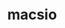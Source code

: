 ---
title: "macsio"
layout: cache
categories: [package, develop]
meta: {"compilers": ["gcc@=11.4.0"], "num_specs": 13, "num_specs_by_stack": {"root": 13, "tutorial": 12}, "oss": ["ubuntu22.04"], "platforms": ["linux"], "stacks": ["root", "tutorial"], "targets": ["x86_64_v3"], "versions": ["1.1"]}
spec_details: [{"compiler": "gcc@=11.4.0", "hash": "4dmkve4wgywttexgbjpatexywd22qx3h", "os": "ubuntu22.04", "platform": "linux", "size": "-", "stacks": ["root", "tutorial"], "tarball": "https://binaries.spack.io/develop/build_cache/linux-ubuntu22.04-x86_64_v3/gcc-11.4.0/macsio-1.1/linux-ubuntu22.04-x86_64_v3-gcc-11.4.0-macsio-1.1-4dmkve4wgywttexgbjpatexywd22qx3h.spack", "target": "x86_64_v3", "variants": ["build_system=cmake", "build_type=Release", "~exodus", "generator=make", "~hdf5", "~ipo", "+mpi", "patches=59479b9", "+pdb", "+scr", "~silo", "~szip", "~typhonio", "~zfp", "~zlib"], "versions": ["1.1"]}, {"compiler": "gcc@=11.4.0", "hash": "4fjyxiw527oy4cmbxczjkwqm7xgr7ewm", "os": "ubuntu22.04", "platform": "linux", "size": "-", "stacks": ["root", "tutorial"], "tarball": "https://binaries.spack.io/develop/build_cache/linux-ubuntu22.04-x86_64_v3/gcc-11.4.0/macsio-1.1/linux-ubuntu22.04-x86_64_v3-gcc-11.4.0-macsio-1.1-4fjyxiw527oy4cmbxczjkwqm7xgr7ewm.spack", "target": "x86_64_v3", "variants": ["build_system=cmake", "build_type=Release", "~exodus", "generator=make", "~hdf5", "~ipo", "+mpi", "patches=59479b9", "~pdb", "+scr", "+silo", "~szip", "~typhonio", "~zfp", "~zlib"], "versions": ["1.1"]}, {"compiler": "gcc@=11.4.0", "hash": "7sle57fwfsaxaqo2a3cvfhbkutwulr42", "os": "ubuntu22.04", "platform": "linux", "size": "-", "stacks": ["root", "tutorial"], "tarball": "https://binaries.spack.io/develop/build_cache/linux-ubuntu22.04-x86_64_v3/gcc-11.4.0/macsio-1.1/linux-ubuntu22.04-x86_64_v3-gcc-11.4.0-macsio-1.1-7sle57fwfsaxaqo2a3cvfhbkutwulr42.spack", "target": "x86_64_v3", "variants": ["build_system=cmake", "build_type=Release", "~exodus", "generator=make", "~hdf5", "~ipo", "+mpi", "patches=59479b9", "~pdb", "+scr", "+silo", "~szip", "~typhonio", "~zfp", "~zlib"], "versions": ["1.1"]}, {"compiler": "gcc@=11.4.0", "hash": "enyn3t46bm76x2xp6tlmgm7ijfptaj45", "os": "ubuntu22.04", "platform": "linux", "size": "-", "stacks": ["root"], "tarball": "https://binaries.spack.io/develop/build_cache/linux-ubuntu22.04-x86_64_v3/gcc-11.4.0/macsio-1.1/linux-ubuntu22.04-x86_64_v3-gcc-11.4.0-macsio-1.1-enyn3t46bm76x2xp6tlmgm7ijfptaj45.spack", "target": "x86_64_v3", "variants": ["build_system=cmake", "build_type=Release", "~exodus", "generator=make", "~hdf5", "~ipo", "+mpi", "patches=59479b9", "+pdb", "+scr", "~silo", "~szip", "~typhonio", "~zfp", "~zlib"], "versions": ["1.1"]}, {"compiler": "gcc@=11.4.0", "hash": "isezl6auqbk4vbhhv6ogantzghzmtjui", "os": "ubuntu22.04", "platform": "linux", "size": "-", "stacks": ["root", "tutorial"], "tarball": "https://binaries.spack.io/develop/build_cache/linux-ubuntu22.04-x86_64_v3/gcc-11.4.0/macsio-1.1/linux-ubuntu22.04-x86_64_v3-gcc-11.4.0-macsio-1.1-isezl6auqbk4vbhhv6ogantzghzmtjui.spack", "target": "x86_64_v3", "variants": ["build_system=cmake", "build_type=Release", "~exodus", "generator=make", "~hdf5", "~ipo", "+mpi", "patches=59479b9", "~pdb", "+scr", "+silo", "~szip", "~typhonio", "~zfp", "~zlib"], "versions": ["1.1"]}, {"compiler": "gcc@=11.4.0", "hash": "l26u6xoozctlhv7yfap6kaa2b77w2fyf", "os": "ubuntu22.04", "platform": "linux", "size": "-", "stacks": ["root", "tutorial"], "tarball": "https://binaries.spack.io/develop/build_cache/linux-ubuntu22.04-x86_64_v3/gcc-11.4.0/macsio-1.1/linux-ubuntu22.04-x86_64_v3-gcc-11.4.0-macsio-1.1-l26u6xoozctlhv7yfap6kaa2b77w2fyf.spack", "target": "x86_64_v3", "variants": ["build_system=cmake", "build_type=Release", "~exodus", "generator=make", "~hdf5", "~ipo", "+mpi", "patches=59479b9", "+pdb", "+scr", "~silo", "~szip", "~typhonio", "~zfp", "~zlib"], "versions": ["1.1"]}, {"compiler": "gcc@=11.4.0", "hash": "lb4zg6kzwjwaslgrcpszttsi5n6qtlgb", "os": "ubuntu22.04", "platform": "linux", "size": "-", "stacks": ["root", "tutorial"], "tarball": "https://binaries.spack.io/develop/build_cache/linux-ubuntu22.04-x86_64_v3/gcc-11.4.0/macsio-1.1/linux-ubuntu22.04-x86_64_v3-gcc-11.4.0-macsio-1.1-lb4zg6kzwjwaslgrcpszttsi5n6qtlgb.spack", "target": "x86_64_v3", "variants": ["build_system=cmake", "build_type=Release", "~exodus", "generator=make", "~hdf5", "~ipo", "+mpi", "patches=59479b9", "~pdb", "+scr", "+silo", "~szip", "~typhonio", "~zfp", "~zlib"], "versions": ["1.1"]}, {"compiler": "gcc@=11.4.0", "hash": "pcnyiyjynuh4pf3dtjinknt2mnu5rd2r", "os": "ubuntu22.04", "platform": "linux", "size": "-", "stacks": ["root", "tutorial"], "tarball": "https://binaries.spack.io/develop/build_cache/linux-ubuntu22.04-x86_64_v3/gcc-11.4.0/macsio-1.1/linux-ubuntu22.04-x86_64_v3-gcc-11.4.0-macsio-1.1-pcnyiyjynuh4pf3dtjinknt2mnu5rd2r.spack", "target": "x86_64_v3", "variants": ["build_system=cmake", "build_type=Release", "~exodus", "generator=make", "~hdf5", "~ipo", "+mpi", "patches=59479b9", "~pdb", "+scr", "+silo", "~szip", "~typhonio", "~zfp", "~zlib"], "versions": ["1.1"]}, {"compiler": "gcc@=11.4.0", "hash": "qfdlgkv33ovqka3qpxpcua4yqmlsufga", "os": "ubuntu22.04", "platform": "linux", "size": "-", "stacks": ["root", "tutorial"], "tarball": "https://binaries.spack.io/develop/build_cache/linux-ubuntu22.04-x86_64_v3/gcc-11.4.0/macsio-1.1/linux-ubuntu22.04-x86_64_v3-gcc-11.4.0-macsio-1.1-qfdlgkv33ovqka3qpxpcua4yqmlsufga.spack", "target": "x86_64_v3", "variants": ["build_system=cmake", "build_type=Release", "~exodus", "generator=make", "~hdf5", "~ipo", "+mpi", "patches=59479b9", "~pdb", "+scr", "+silo", "~szip", "~typhonio", "~zfp", "~zlib"], "versions": ["1.1"]}, {"compiler": "gcc@=11.4.0", "hash": "rjejze3n56bgkmdd47abhmmk6gdneczk", "os": "ubuntu22.04", "platform": "linux", "size": "-", "stacks": ["root", "tutorial"], "tarball": "https://binaries.spack.io/develop/build_cache/linux-ubuntu22.04-x86_64_v3/gcc-11.4.0/macsio-1.1/linux-ubuntu22.04-x86_64_v3-gcc-11.4.0-macsio-1.1-rjejze3n56bgkmdd47abhmmk6gdneczk.spack", "target": "x86_64_v3", "variants": ["build_system=cmake", "build_type=Release", "~exodus", "generator=make", "~hdf5", "~ipo", "+mpi", "patches=59479b9", "+pdb", "+scr", "~silo", "~szip", "~typhonio", "~zfp", "~zlib"], "versions": ["1.1"]}, {"compiler": "gcc@=11.4.0", "hash": "rtsnyf6xw5hbjmlhr3bx3o7ay34xezfa", "os": "ubuntu22.04", "platform": "linux", "size": "-", "stacks": ["root", "tutorial"], "tarball": "https://binaries.spack.io/develop/build_cache/linux-ubuntu22.04-x86_64_v3/gcc-11.4.0/macsio-1.1/linux-ubuntu22.04-x86_64_v3-gcc-11.4.0-macsio-1.1-rtsnyf6xw5hbjmlhr3bx3o7ay34xezfa.spack", "target": "x86_64_v3", "variants": ["build_system=cmake", "build_type=Release", "~exodus", "generator=make", "~hdf5", "~ipo", "+mpi", "patches=59479b9", "~pdb", "+scr", "+silo", "~szip", "~typhonio", "~zfp", "~zlib"], "versions": ["1.1"]}, {"compiler": "gcc@=11.4.0", "hash": "uyzivb3vcjthoi3l4p3g2pkviqwyb775", "os": "ubuntu22.04", "platform": "linux", "size": "-", "stacks": ["root", "tutorial"], "tarball": "https://binaries.spack.io/develop/build_cache/linux-ubuntu22.04-x86_64_v3/gcc-11.4.0/macsio-1.1/linux-ubuntu22.04-x86_64_v3-gcc-11.4.0-macsio-1.1-uyzivb3vcjthoi3l4p3g2pkviqwyb775.spack", "target": "x86_64_v3", "variants": ["build_system=cmake", "build_type=Release", "~exodus", "generator=make", "~hdf5", "~ipo", "+mpi", "patches=59479b9", "+pdb", "+scr", "~silo", "~szip", "~typhonio", "~zfp", "~zlib"], "versions": ["1.1"]}, {"compiler": "gcc@=11.4.0", "hash": "z6vpm2fjlqn2lqchs4o27aokncxdttxg", "os": "ubuntu22.04", "platform": "linux", "size": "-", "stacks": ["root", "tutorial"], "tarball": "https://binaries.spack.io/develop/build_cache/linux-ubuntu22.04-x86_64_v3/gcc-11.4.0/macsio-1.1/linux-ubuntu22.04-x86_64_v3-gcc-11.4.0-macsio-1.1-z6vpm2fjlqn2lqchs4o27aokncxdttxg.spack", "target": "x86_64_v3", "variants": ["build_system=cmake", "build_type=Release", "~exodus", "generator=make", "~hdf5", "~ipo", "+mpi", "patches=59479b9", "+pdb", "+scr", "~silo", "~szip", "~typhonio", "~zfp", "~zlib"], "versions": ["1.1"]}]
---